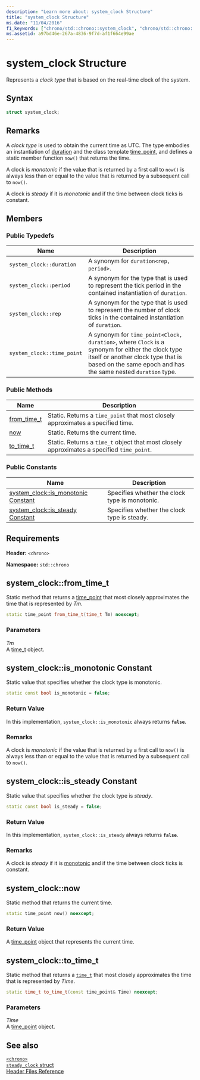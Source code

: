 ```yaml
---
description: "Learn more about: system_clock Structure"
title: "system_clock Structure"
ms.date: "11/04/2016"
f1_keywords: ["chrono/std::chrono::system_clock", "chrono/std::chrono::system_clock::from_time_t", "chrono/std::chrono::system_clock::now", "chrono/std::chrono::system_clock::to_time_t", "chrono/std::chrono::system_clock::is_monotonic Constant", "chrono/std::chrono::system_clock::is_steady Constant"]
ms.assetid: a97bd46e-267a-4836-9f7d-af1f664e99ae
---
```

# system_clock Structure

Represents a *clock type* that is based on the real-time clock of the system.

## Syntax

```cpp
struct system_clock;
```

## Remarks

A *clock type* is used to obtain the current time as UTC. The type embodies an instantiation of [duration](../standard-library/duration-class.md) and the class template [time_point](../standard-library/time-point-class.md), and defines a static member function `now()` that returns the time.

A clock is *monotonic* if the value that is returned by a first call to `now()` is always less than or equal to the value that is returned by a subsequent call to `now()`.

A clock is *steady* if it is *monotonic* and if the time between clock ticks is constant.

## Members

### Public Typedefs

|Name|Description|
|----------|-----------------|
|`system_clock::duration`|A synonym for `duration<rep, period>`.|
|`system_clock::period`|A synonym for the type that is used to represent the tick period in the contained instantiation of `duration`.|
|`system_clock::rep`|A synonym for the type that is used to represent the number of clock ticks in the contained instantiation of `duration`.|
|`system_clock::time_point`|A synonym for `time_point<Clock, duration>`, where `Clock` is a synonym for either the clock type itself or another clock type that is based on the same epoch and has the same nested `duration` type.|

### Public Methods

|Name|Description|
|----------|-----------------|
|[from_time_t](#from_time_t)|Static. Returns a `time_point` that most closely approximates a specified time.|
|[now](#now)|Static. Returns the current time.|
|[to_time_t](#to_time_t)|Static. Returns a `time_t` object that most closely approximates a specified `time_point`.|

### Public Constants

|Name|Description|
|----------|-----------------|
|[system_clock::is_monotonic Constant](#is_monotonic_constant)|Specifies whether the clock type is monotonic.|
|[system_clock::is_steady Constant](#is_steady_constant)|Specifies whether the clock type is steady.|

## Requirements

**Header:** `<chrono>`

**Namespace:** `std::chrono`

## <a name="from_time_t"></a> system_clock::from_time_t

Static method that returns a [time_point](../standard-library/time-point-class.md) that most closely approximates the time that is represented by *Tm*.

```cpp
static time_point from_time_t(time_t Tm) noexcept;
```

### Parameters

*Tm*\
A [time_t](../c-runtime-library/standard-types.md) object.

## <a name="is_monotonic_constant"></a> system_clock::is_monotonic Constant

Static value that specifies whether the clock type is monotonic.

```cpp
static const bool is_monotonic = false;
```

### Return Value

In this implementation, `system_clock::is_monotonic` always returns **`false`**.

### Remarks

A clock is *monotonic* if the value that is returned by a first call to `now()` is always less than or equal to the value that is returned by a subsequent call to `now()`.

## <a name="is_steady_constant"></a> system_clock::is_steady Constant

Static value that specifies whether the clock type is *steady*.

```cpp
static const bool is_steady = false;
```

### Return Value

In this implementation, `system_clock::is_steady` always returns **`false`**.

### Remarks

A clock is *steady* if it is [monotonic](#is_monotonic_constant) and if the time between clock ticks is constant.

## <a name="now"></a> system_clock::now

Static method that returns the current time.

```cpp
static time_point now() noexcept;
```

### Return Value

A [time_point](../standard-library/time-point-class.md) object that represents the current time.

## <a name="to_time_t"></a> system_clock::to_time_t

Static method that returns a [`time_t`](../c-runtime-library/standard-types.md) that most closely approximates the time that is represented by *Time*.

```cpp
static time_t to_time_t(const time_point& Time) noexcept;
```

### Parameters

*Time*\
A [time_point](../standard-library/time-point-class.md) object.

## See also

[`<chrono>`](../standard-library/chrono.md)\
[`steady_clock` struct](../standard-library/steady-clock-struct.md)\
[Header Files Reference](../standard-library/cpp-standard-library-header-files.md)
